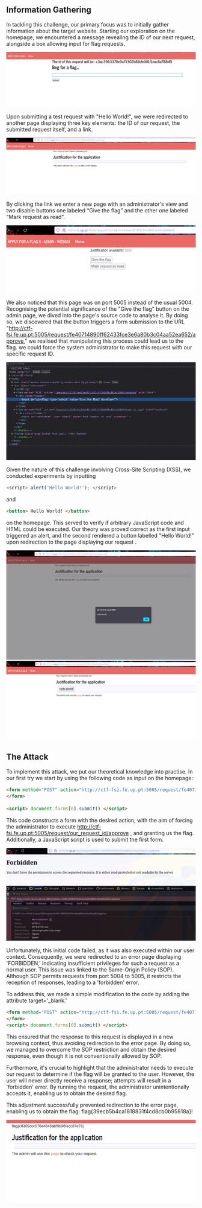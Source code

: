 ## Information Gathering

In tackling this challenge, our primary focus was to initially gather information about the target website. Starting our exploration on the homepage, we encountered a message revealing the ID of our next request, alongside a box allowing input for flag requests. 

![](img/firstpag.png)


 Upon submitting a test request with "Hello World!", we were redirected to another page displaying three key elements: the ID of our request, the submitted request itself, and a link.

 ![](img/second_pag.png)


By clicking the link we enter a new page with an administrator's view and two disable buttons one labeled “Give the flag” and the other one labeled “Mark request as read”. 

 ![](img/third_pag.png)

We also noticed that this page was on port 5005 instead of the usual 5004.
Recognising the potential significance of the "Give the flag" button on the admin page, we dived into the page's source code to analyse it. 
By doing so, we discovered that the button triggers a form submission to the URL "http://ctf-fsi.fe.up.pt:5005/request/fe40714890ff62433fce3e6a80b3c04aa52ea652/approve," we realised that manipulating this process could lead us to the flag. we could force the system administrator to make this request with our specific request ID.

 ![](img/source.png)

Given the nature of this challenge involving Cross-Site Scripting (XSS), we conducted experiments by inputting 

```js
<script> alert('Hello World!'); </script>
```

 and

```html
<button> Hello World! </button>
```

 on the homepage. This served to verify if arbitrary JavaScript code and HTML could be executed. Our theory was proved correct as the first input triggered an alert, and the second rendered a button labelled "Hello World!" upon redirection to the page displaying our request .

  ![](img/hello.png)
![](img/button.png)



## The Attack

To implement this attack, we put our theoretical knowledge into practise. In our first try we start by using the following code as input on the homepage:

```html
<form method="POST" action="http://ctf-fsi.fe.up.pt:5005/request/fe40714890ff62433fce3e6a80b3c04aa52ea652/approve">      
</form>

<script> document.forms[0].submit() </script>
```

This code constructs a form with the desired action, with the aim of forcing the administrator to execute http://ctf-fsi.fe.up.pt:5005/request/our_request_id/approve , and  granting us the flag. Additionally, a JavaScript script is used to submit the first form.

 ![](img/forbiden.png)

Unfortunately, this initial code failed, as it was also executed within our user context. Consequently, we were redirected to an error page displaying 'FORBIDDEN,' indicating insufficient privileges for such a request as a normal user. This issue was linked to the Same-Origin Policy (SOP). Although SOP permits requests from port 5004 to 5005, it restricts the reception of responses, leading to a 'forbidden' error.

To address this, we made a simple modification to the code by adding the attribute target='_blank.' 

```html
<form method="POST" action="http://ctf-fsi.fe.up.pt:5005/request/fe40714890ff62433fce3e6a80b3c04aa52ea652/approve" target="_blank">     
</form>
<script> document.forms[0].submit() </script>
```

This ensured that the response to this request is displayed in a new browsing context, thus avoiding redirection to the error page. By doing so, we managed to overcome the SOP restriction and obtain the desired response, even though it is not conventionally allowed by SOP.

Furthermore, it's crucial to highlight that the administrator needs to execute our request to determine if the flag will be granted to the user. However, the user will never directly receive a response; attempts will result in a 'forbidden' error. By running the request, the administrator unintentionally accepts it, enabling us to obtain the desired flag.


This adjustment successfully prevented redirection to the error page, enabling us to obtain the flag: flag{39ecb5b4ca1818831f4cd8cb0b95818a}!

 ![](img/flag.png)

